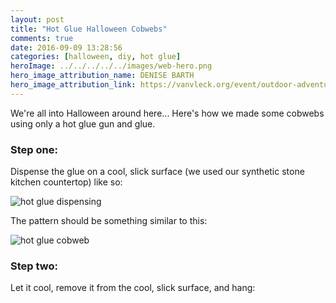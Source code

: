 ```yaml
---
layout: post
title: "Hot Glue Halloween Cobwebs"
comments: true
date: 2016-09-09 13:28:56
categories: [halloween, diy, hot glue]
heroImage: ../../../../../images/web-hero.png
hero_image_attribution_name: DENISE BARTH
hero_image_attribution_link: https://vanvleck.org/event/outdoor-adventures-spiders/black-and-white-close-up-cobweb-34225/
---
```


We're all into Halloween around here... Here's how we made some cobwebs using only a hot glue gun and glue.

### Step one:

Dispense the glue on a cool, slick surface (we used our synthetic stone kitchen countertop) like so:

![hot glue dispensing](http://media.jaywiggins.com.s3.amazonaws.com/images/IMG_3527.jpg)

The pattern should be something similar to this:

![hot glue cobweb](http://media.jaywiggins.com.s3.amazonaws.com/images/IMG_3526.jpg)

### Step two:

Let it cool, remove it from the cool, slick surface, and hang:
